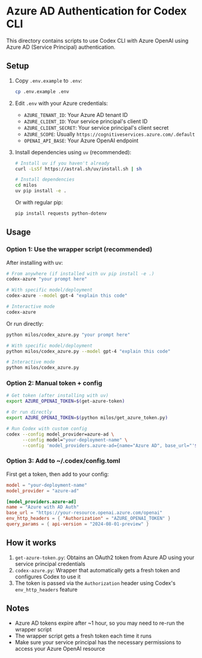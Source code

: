 # Azure AD Authentication for Codex CLI

This directory contains scripts to use Codex CLI with Azure OpenAI using Azure AD (Service Principal) authentication.

## Setup

1. Copy `.env.example` to `.env`:
   ```bash
   cp .env.example .env
   ```

2. Edit `.env` with your Azure credentials:
   - `AZURE_TENANT_ID`: Your Azure AD tenant ID
   - `AZURE_CLIENT_ID`: Your service principal's client ID
   - `AZURE_CLIENT_SECRET`: Your service principal's client secret
   - `AZURE_SCOPE`: Usually `https://cognitiveservices.azure.com/.default`
   - `OPENAI_API_BASE`: Your Azure OpenAI endpoint

3. Install dependencies using `uv` (recommended):
   ```bash
   # Install uv if you haven't already
   curl -LsSf https://astral.sh/uv/install.sh | sh
   
   # Install dependencies
   cd milos
   uv pip install -e .
   ```

   Or with regular pip:
   ```bash
   pip install requests python-dotenv
   ```

## Usage

### Option 1: Use the wrapper script (recommended)

After installing with uv:
```bash
# From anywhere (if installed with uv pip install -e .)
codex-azure "your prompt here"

# With specific model/deployment
codex-azure --model gpt-4 "explain this code"

# Interactive mode
codex-azure
```

Or run directly:
```bash
python milos/codex_azure.py "your prompt here"

# With specific model/deployment
python milos/codex_azure.py --model gpt-4 "explain this code"

# Interactive mode
python milos/codex_azure.py
```

### Option 2: Manual token + config
```bash
# Get token (after installing with uv)
export AZURE_OPENAI_TOKEN=$(get-azure-token)

# Or run directly
export AZURE_OPENAI_TOKEN=$(python milos/get_azure_token.py)

# Run Codex with custom config
codex --config model_provider=azure-ad \
      --config model="your-deployment-name" \
      --config 'model_providers.azure-ad={name="Azure AD", base_url="'$OPENAI_API_BASE'", env_http_headers={"Authorization": "AZURE_OPENAI_TOKEN"}, query_params={api-version="2024-08-01-preview"}}'
```

### Option 3: Add to ~/.codex/config.toml
First get a token, then add to your config:

```toml
model = "your-deployment-name"
model_provider = "azure-ad"

[model_providers.azure-ad]
name = "Azure with AD Auth"
base_url = "https://your-resource.openai.azure.com/openai"
env_http_headers = { "Authorization" = "AZURE_OPENAI_TOKEN" }
query_params = { api-version = "2024-08-01-preview" }
```

## How it works

1. `get-azure-token.py`: Obtains an OAuth2 token from Azure AD using your service principal credentials
2. `codex-azure.py`: Wrapper that automatically gets a fresh token and configures Codex to use it
3. The token is passed via the `Authorization` header using Codex's `env_http_headers` feature

## Notes

- Azure AD tokens expire after ~1 hour, so you may need to re-run the wrapper script
- The wrapper script gets a fresh token each time it runs
- Make sure your service principal has the necessary permissions to access your Azure OpenAI resource